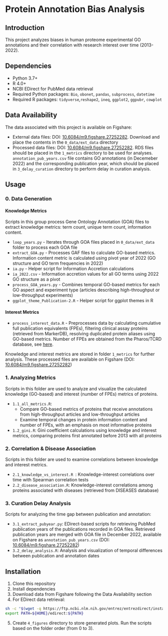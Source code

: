 # Protein Annotation Bias Analysis

## Introduction
This project analyzes biases in human proteome experimental GO annotations and their correlation with research interest over time (2013-2022).

## Dependencies
- Python 3.7+
- R 4.0+
- NCBI EDirect for PubMed data retrieval
- Required Python packages: `Bio`, `obonet`, `pandas`, `subprocess`, `datetime`
- Required R packages: `tidyverse`,`reshape2`, `ineq`, `ggplot2`, `ggpubr`, `cowplot`

## Data Availability
The data associated with this project is available on Figshare:
* External data files: DOI: [10.6084/m9.figshare.27252282](https://doi.org/10.6084/m9.figshare.27252282). Download and place the contents in the `0_data/ext_data` directory
* Processed data files: DOI: [10.6084/m9.figshare.27252282](https://doi.org/10.6084/m9.figshare.27252282). RDS files should be placed in the `1_metrics` directory to be used for analyses. `annotation_pub_years.csv` file contains GO annotations (in Decemeber 2022) and the corresponding publication year, which should be placed in `3_delay_curation` directory to perform delay in curation analysis.

## Usage

### 0. Data Generation

#### Knowledge Metrics
Scripts in this group process Gene Ontology Annotation (GOA) files to extract knowledge metrics: term count, unique term count, information content.
* `loop_years.py` - Iterates through GOA files placed in `0_data/ext_data` folder to process each GOA file
* `extract_GOA.py` - Processes GAF files to calculate GO-based metrics. Information content metric is calculated using pivot year of 2022 (GO structure and GO term frequencies in 2022)
* `ia.py` - Helper script for Information Accretion calculations
* `ia_2022.csv` - Information accretion values for all GO terms using 2022 GO structure as a pivot
* `process_GOA_years.py` - Combines temporal GO-based metrics for each GO aspect and experiment type (articles describing high-throughput or low-throughput experiments)
* `ggplot_theme_Publication-2.R` - Helper script for ggplot themes in R

#### Interest Metrics
* `process_interest_data.R` - Preprocesses data by calculating cumulative full publication equivalents (FPEs), filtering clinical assay proteins (retrieved from MarkerDB), resolving duplicated protein aliases using GO-based metrics. Number of FPEs are obtained from the Pharos/TCRD database, see [here](https://download.jensenlab.org/KMC/).

Knowledge and interest metrics are stored in folder `1_metrics` for further analysis. These processed files are available on Figshare (DOI: [10.6084/m9.figshare.27252282](https://doi.org/10.6084/m9.figshare.27252282))

### 1. Analyzing Metrics
Scripts in this folder are used to analyze and visualize the calculated knowledge (GO-based) and interest (number of FPEs) metrics of proteins.
* `1.1_all_metrics.R`: 
    * Compare GO-based metrics of proteins that receive annotations from high-throughput articles and low-throughput articles
    * Examine temporal changes in protein information content and number of FPEs, with an emphasis on most informative proteins
* `1.2_gini.R`: Gini coefficient calculations using knowledge and interest metrics, comparing proteins first annotated before 2013 with all proteins

### 2. Correlation & Disease Association
Scripts in this folder are used to examine correlations between knowledge and interest metrics.
* `2.1_knowledge_vs_interest.R `: Knowledge-interest correlations over time with Spearman correlation tests
* `2.2_disease_association.R`: Knowledge-interest correlations among proteins associated with diseases (retrieved from DISEASES database)

### 3. Curation Delay Analysis
Scripts for analyzing the time gap between publication and annotation:
* `3.1_extract_pubyear.py`: EDirect-based scripts for retrieving PubMed publication years of the publications recorded in GOA files. Retrieved publication years are merged with GOA file in December 2022, available on Figshare as `annotation_pub_years.csv` (DOI: [10.6084/m9.figshare.27252282](https://doi.org/10.6084/m9.figshare.27252282))
* `3.2_delay_analysis.R`: Analysis and visualization of temporal differences between publication and annotation dates

## Installation

1. Clone this repository
2. Install dependencies
3. Download data from Figshare following the Data Availability section
4. For EDirect data retrieval:
```bash
sh -c "$(wget -q https://ftp.ncbi.nlm.nih.gov/entrez/entrezdirect/install-edirect.sh -O -)"
export PATH=${HOME}/edirect:${PATH}
```
5. Create `4_figures` directory to store generated plots. Run the scripts based on the folder order (from 0 to 3).
